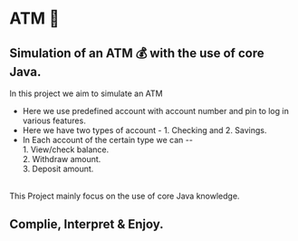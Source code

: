 # ATM 💸
<h2>Simulation of an ATM 💰 with the use of core Java.</h2>

In this project we aim to simulate an ATM 
* Here we use predefined account with account number and pin to log in various features.
* Here we have two types of account - 1. Checking and 2. Savings.
* In Each account of the certain type we can -- <br>
                         1. View/check balance.<br>
                         2. Withdraw amount.<br>
                         3. Deposit amount.<br>

<br>
This Project mainly focus on the use of core Java knowledge.
<br>
<h2>Complie, Interpret & Enjoy.</h2>
